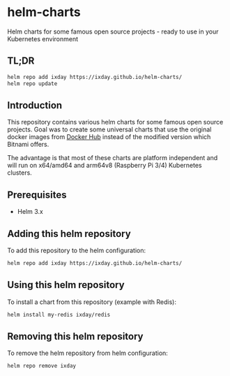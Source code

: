 # helm-charts
Helm charts for some famous open source projects - ready to use in your Kubernetes environment

## TL;DR

```bash
helm repo add ixday https://ixday.github.io/helm-charts/
helm repo update
```

## Introduction

This repository contains various helm charts for some famous open source projects.
Goal was to create some universal charts that use the original docker images from [Docker Hub](https://hub.docker.com) instead of the modified version which Bitnami offers.

The advantage is that most of these charts are platform independent and will run on x64/amd64 and arm64v8 (Raspberry Pi 3/4) Kubernetes clusters.

## Prerequisites

- Helm 3.x

## Adding this helm repository

To add this repository to the helm configuration:

```bash
helm repo add ixday https://ixday.github.io/helm-charts/
```

## Using this helm repository

To install a chart from this repository (example with Redis):

```bash
helm install my-redis ixday/redis
```

## Removing this helm repository

To remove the helm repository from helm configuration:

```bash
helm repo remove ixday
```
